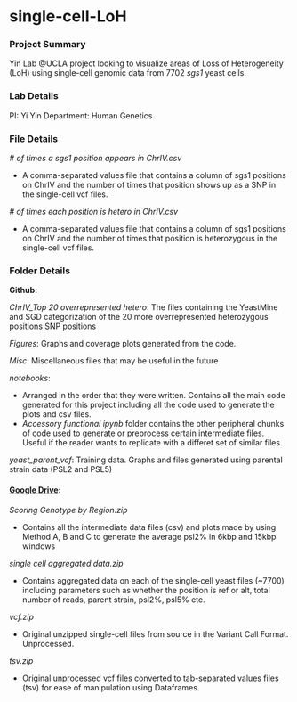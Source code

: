 # single-cell-LoH

### Project Summary
Yin Lab @UCLA project looking to visualize areas of Loss of Heterogeneity (LoH) using single-cell genomic data from 7702 *sgs1* yeast cells. 

### Lab Details
PI: Yi Yin 
Department: Human Genetics

### File Details

*\# of times a sgs1 position appears in ChrIV.csv*
- A comma-separated values file that contains a column of sgs1 positions on ChrIV and the number of times that position shows up as a SNP in the single-cell vcf files.

*\# of times each position is hetero in ChrIV.csv*
- A comma-separated values file that contains a column of sgs1 positions on ChrIV and the number of times that position is heterozygous in the single-cell vcf files.

### Folder Details

**Github:**

*ChrIV_Top 20 overrepresented hetero*: The files containing the YeastMine and SGD categorization of the 20 more overrepresented heterozygous positions SNP positions

*Figures*: Graphs and coverage plots generated from the code. 

*Misc*: Miscellaneous files that may be useful in the future

*notebooks*: 
- Arranged in the order that they were written. Contains all the main code generated for this project including all the code used to generate the plots and csv files.
- *Accessory functional ipynb* folder contains the other peripheral chunks of code used to generate or preprocess certain intermediate files. Useful if the reader wants to replicate with a differet set of similar files. 

*yeast_parent_vcf*: Training data. Graphs and files generated using parental strain data (PSL2 and PSL5)

#### [Google Drive](https://drive.google.com/drive/folders/1HIl4nvqCt4sGISSIpqAPKxpuDF3zcnnY?usp=sharing):

*Scoring Genotype by Region.zip*
- Contains all the intermediate data files (csv) and plots made by using Method A, B and C to generate the average psl2% in 6kbp and 15kbp windows  

*single cell aggregated data.zip*
- Contains aggregated data on each of the single-cell yeast files (~7700) including parameters such as whether the position is ref or alt, total number of reads, parent strain, psl2%, psl5% etc. 

*vcf.zip*
- Original unzipped single-cell files from source in the Variant Call Format. Unprocessed.

*tsv.zip*
- Original unprocessed vcf files converted to tab-separated values files (tsv) for ease of manipulation using Dataframes.


